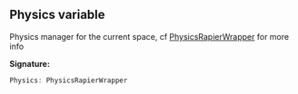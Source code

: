 
## Physics variable

Physics manager for the current space, cf [PhysicsRapierWrapper](/reference/physicsrapierwrapper.md) for more info

**Signature:**

```typescript
Physics: PhysicsRapierWrapper
```

